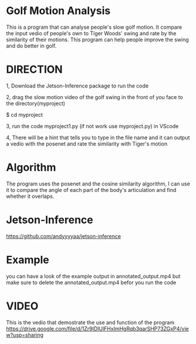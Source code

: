 # Golf Motion Analysis
This is a program that can analyse people's slow golf motion. It compare the input vedio of people's own to Tiger Woods' swing and rate by the similarity of their motions. This program can help people improve the swing and do better in golf.
# DIRECTION 
1, Download the Jetson-Inference package to run the code

2, drag the slow motion video of the golf swing in the front of you face to the directory(myproject)

 $ cd myproject 
 
3, run the code myproject1.py (if not work use myproject.py) in VScode

4, There will be a hint that tells you to type in the file name and it can output a vedio with the posenet and rate the similarity with Tiger's motion
# Algorithm
The program uses the posenet and the cosine similarity algorithm, I can use it to compare the angle of each part of the body's articulation and find whether it overlaps.
# Jetson-Inference
https://github.com/andyyyyaa/jetson-inference
# Example
you can have a look of the example output in annotated_output.mp4 but make sure to delete the annotated_output.mp4 befor you run the code
# VIDEO
This is the vedio that demostrate the use and function of the program
https://drive.google.com/file/d/1Zr9IDIUlFHxImHgRqb3qarSHP73ZGxP4/view?usp=sharing
